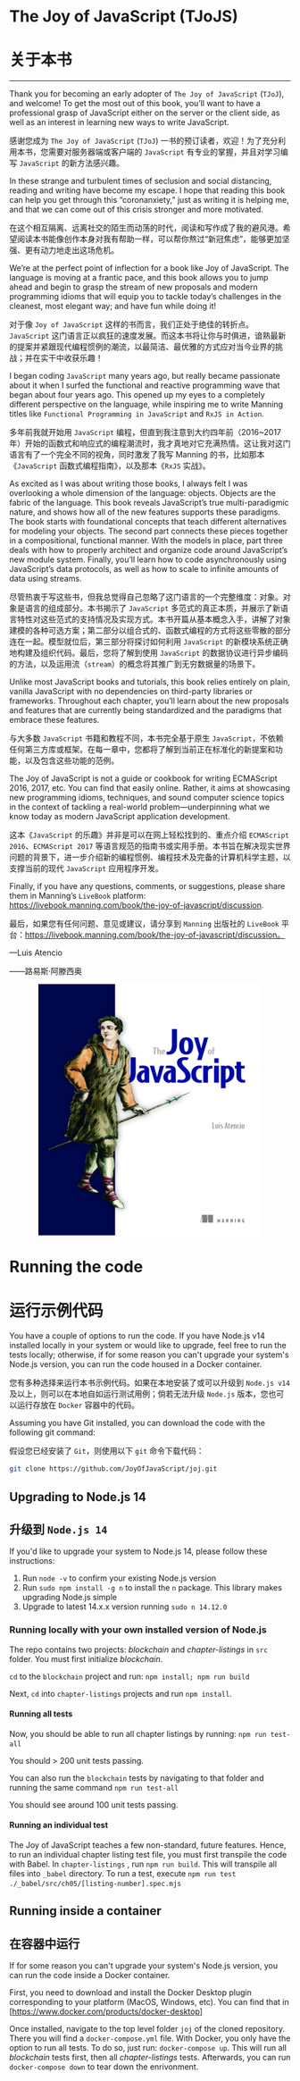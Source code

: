 # The Joy of JavaScript (TJoJS)

# 关于本书

---

Thank you for becoming an early adopter of `The Joy of JavaScript` (`TJoJ`), and welcome! To get the most out of this book, you’ll want to have a professional grasp of JavaScript either on the server or the client side, as well as an interest in learning new ways to write JavaScript.

感谢您成为 `The Joy of JavaScript` (`TJoJ`) 一书的预订读者，欢迎！为了充分利用本书，您需要对服务器端或客户端的 `JavaScript` 有专业的掌握，并且对学习编写 `JavaScript` 的新方法感兴趣。

In these strange and turbulent times of seclusion and social distancing, reading and writing  have become my escape. I hope that reading  this book can help you get through this “coronanxiety,” just as writing it is helping me, and that we can come out of this crisis stronger and more motivated.

在这个相互隔离、远离社交的陌生而动荡的时代，阅读和写作成了我的避风港。希望阅读本书能像创作本身对我有帮助一样，可以帮你熬过“新冠焦虑”，能够更加坚强、更有动力地走出这场危机。

We’re at the perfect point of inflection for a book like Joy of JavaScript. The language is moving at a frantic pace, and this book allows you to jump ahead and begin to grasp the stream of new proposals and modern programming idioms that will equip you to tackle today’s challenges in the cleanest, most elegant way; and have fun while doing it!

对于像 `Joy of JavaScript` 这样的书而言，我们正处于绝佳的转折点。`JavaScript` 这门语言正以疯狂的速度发展。而这本书将让你与时俱进，谙熟最新的提案并紧跟现代编程惯例的潮流，以最简洁、最优雅的方式应对当今业界的挑战；并在实干中收获乐趣！

I began coding `JavaScript` many years ago, but really became passionate about it when I surfed the functional and reactive programming wave that began about four years ago. This opened up my eyes to a completely different perspective on the language, while inspiring me to write Manning titles like `Functional Programming in JavaScript` and `RxJS in Action`.

多年前我就开始用 `JavaScript` 编程，但直到我注意到大约四年前（2016~2017年）开始的函数式和响应式的编程潮流时，我才真地对它充满热情。这让我对这门语言有了一个完全不同的视角，同时激发了我写 Manning 的书，比如那本《`JavaScript` 函数式编程指南》，以及那本《`RxJS` 实战》。

As excited as I was about writing those books, I always felt I was overlooking a whole dimension of the language: objects. Objects are the fabric of the language. This book reveals JavaScript’s true multi-paradigmic nature, and shows how all of the new features supports these paradigms. The book starts with foundational concepts that teach different alternatives for modeling your objects. The second part connects these pieces together in a compositional, functional manner. With the models in place, part three deals with how to properly architect and organize code around JavaScript’s new module system. Finally, you’ll learn how to code asynchronously using JavaScript’s data protocols, as well as how to scale to infinite amounts of data using streams. 

尽管热衷于写这些书，但我总觉得自己忽略了这门语言的一个完整维度：对象。对象是语言的组成部分。本书揭示了 `JavaScript` 多范式的真正本质，并展示了新语言特性对这些范式的支持情况及实现方式。本书开篇从基本概念入手，讲解了对象建模的各种可选方案；第二部分以组合式的、函数式编程的方式将这些零散的部分连在一起。模型就位后，第三部分将探讨如何利用 `JavaScript` 的新模块系统正确地构建及组织代码。最后，您将了解到使用 `JavaScript` 的数据协议进行异步编码的方法，以及运用流（`stream`）的概念将其推广到无穷数据量的场景下。

Unlike most JavaScript books and tutorials, this book relies entirely on plain, vanilla JavaScript with no dependencies on third-party libraries or frameworks. Throughout each chapter, you’ll learn about the new proposals and features that are currently being standardized and the paradigms that embrace these features.

与大多数 `JavaScript` 书籍和教程不同，本书完全基于原生 `JavaScript`，不依赖任何第三方库或框架。在每一章中，您都将了解到当前正在标准化的新提案和功能，以及包含这些功能的范例。

The Joy of JavaScript is not a guide or cookbook for writing ECMAScript 2016, 2017, etc. You can find that easily online. Rather, it aims at showcasing new programming idioms, techniques, and sound computer science topics in the context of tackling a real-world problem—underpinning what we know today as modern JavaScript application development. 

这本《`JavaScript` 的乐趣》并非是可以在网上轻松找到的、重点介绍 `ECMAScript 2016`、`ECMAScript 2017` 等语言规范的指南书或实用手册。本书旨在解决现实世界问题的背景下，进一步介绍新的编程惯例、编程技术及完备的计算机科学主题，以支撑当前的现代 `JavaScript` 应用程序开发。

Finally, if you have any questions, comments, or suggestions, please share them in Manning’s `LiveBook` platform: https://livebook.manning.com/book/the-joy-of-javascript/discussion.

最后，如果您有任何问题、意见或建议，请分享到 `Manning` 出版社的 `LiveBook` 平台：https://livebook.manning.com/book/the-joy-of-javascript/discussion。

—Luis Atencio

——路易斯·阿滕西奥

<p align="center">
    <img src="./img/cover.jpg" height="450" width="400" align="center" />
</p>

# Running the code

# 运行示例代码

You have a couple of options to run the code. If you have Node.js v14 installed locally in your system or would like to upgrade, feel free to run the tests locally; otherwise, if for some reason you can't upgrade your system's Node.js version, you can run the code housed in a Docker container.

您有多种选择来运行本书示例代码。如果在本地安装了或可以升级到 `Node.js v14` 及以上，则可以在本地自如运行测试用例；倘若无法升级 `Node.js` 版本，您也可以运行存放在 `Docker` 容器中的代码。

Assuming you have Git installed, you can download the code with the following git command:

假设您已经安装了 `Git`，则使用以下 `git` 命令下载代码：

~~~bash
git clone https://github.com/JoyOfJavaScript/joj.git
~~~

## Upgrading to Node.js 14 

## 升级到 `Node.js 14`

If you'd like to upgrade your system to Node.js 14, please follow these instructions: 

1. Run `node -v` to confirm your existing Node.js version
2. Run `sudo npm install -g n` to install the `n` package. This library makes upgrading Node.js simple
3. Upgrade to latest 14.x.x version running `sudo n 14.12.0`

### Running locally with your own installed version of Node.js
The repo contains two projects: *blockchain* and *chapter-listings* in `src` folder. You must first initialize *blockchain*. 

`cd` to the `blockchain` project and run: `npm install; npm run build`

Next, `cd` into `chapter-listings` projects and run `npm install`.

#### Running all tests
Now, you should be able to run all chapter listings by running: `npm run test-all`

You should > 200 unit tests passing. 

You can also run the `blockchain` tests by navigating to that folder and running the same command `npm run test-all`

You should see around 100 unit tests passing. 

#### Running an individual test
The Joy of JavaScript teaches a few non-standard, future features. Hence, to run an individual chapter listing test file, you must first transpile the code with Babel. 
In `chapter-listings` , run `npm run build`. This will transpile all files into `_babel` directory. 
To run a test, execute `npm run test ./_babel/src/ch05/[listing-number].spec.mjs`

## Running inside a container 

## 在容器中运行

If for some reason you can't upgrade your system's Node.js version, you can run the code inside a Docker container. 

First, you need to download and install the Docker Desktop plugin corresponding to your platform (MacOS, Windows, etc). You can find that in [https://www.docker.com/products/docker-desktop]

Once installed, navigate to the top level folder `joj` of the cloned repository. There you will find a `docker-compose.yml` file. 
With Docker, you only have the option to run all tests. To do so, just run: `docker-compose up`. This will run all *blockchain* tests first, then all *chapter-listings* tests. 
Afterwards, you can run `docker-compose down` to tear down the enrivonment. 
